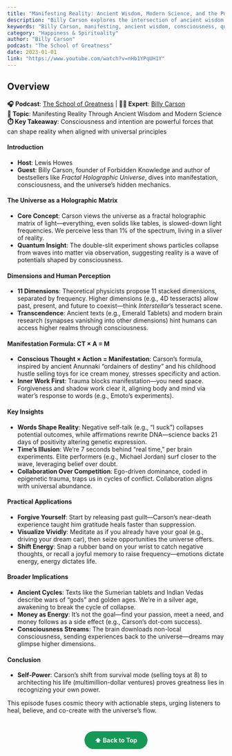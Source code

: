 ```yaml
---
title: "Manifesting Reality: Ancient Wisdom, Modern Science, and the Power Within"
description: "Billy Carson explores the intersection of ancient wisdom and modern science, revealing how consciousness and intention can manifest reality."
keywords: "Billy Carson, manifesting, ancient wisdom, consciousness, quantum physics, School of Greatness, Lewis Howes"
category: "Happiness & Spirituality"
author: "Billy Carson"
podcast: "The School of Greatness"
date: 2023-01-01
link: "https://www.youtube.com/watch?v=nHb1YPqUH1Y"
---
```


## Overview

**🎧 Podcast**: [The School of Greatness](https://www.youtube.com/playlist?list=PLMG5w22POeeykqONbfGi00m4AqxhnzmWc) | **👨‍🔬 Expert**: [Billy Carson](https://www.4biddenknowledge.com/)  
**🎯 Topic**: Manifesting Reality Through Ancient Wisdom and Modern Science  
**⏱️ Key Takeaway**: Consciousness and intention are powerful forces that can shape reality when aligned with universal principles

#### **Introduction**
- **Host**: Lewis Howes
- **Guest**: Billy Carson, founder of Forbidden Knowledge and author of bestsellers like *Fractal Holographic Universe*, dives into manifestation, consciousness, and the universe’s hidden mechanics.

#### **The Universe as a Holographic Matrix**
- **Core Concept**: Carson views the universe as a fractal holographic matrix of light—everything, even solids like tables, is slowed-down light frequencies. We perceive less than 1% of the spectrum, living in a sliver of reality.
- **Quantum Insight**: The double-slit experiment shows particles collapse from waves into matter via observation, suggesting reality is a wave of potentials shaped by consciousness.

#### **Dimensions and Human Perception**
- **11 Dimensions**: Theoretical physicists propose 11 stacked dimensions, separated by frequency. Higher dimensions (e.g., 4D tesseracts) allow past, present, and future to coexist—think *Interstellar*’s tesseract scene.
- **Transcendence**: Ancient texts (e.g., Emerald Tablets) and modern brain research (synapses vanishing into other dimensions) hint humans can access higher realms through consciousness.

#### **Manifestation Formula: CT × A = M**
- **Conscious Thought × Action = Manifestation**: Carson’s formula, inspired by ancient Anunnaki “ordainers of destiny” and his childhood hustle selling toys for ice cream money, stresses specificity and action.
- **Inner Work First**: Trauma blocks manifestation—you need space. Forgiveness and shadow work clear it, aligning body and mind via water’s response to words (e.g., Emoto’s experiments).

#### **Key Insights**
- **Words Shape Reality**: Negative self-talk (e.g., “I suck”) collapses potential outcomes, while affirmations rewrite DNA—science backs 21 days of positivity altering genetic expression.
- **Time’s Illusion**: We’re 7 seconds behind “real time,” per brain experiments. Elite performers (e.g., Michael Jordan) surf closer to the wave, leveraging belief over doubt.
- **Collaboration Over Competition**: Ego-driven dominance, coded in epigenetic trauma, traps us in cycles of conflict. Collaboration aligns with universal abundance.

#### **Practical Applications**
- **Forgive Yourself**: Start by releasing past guilt—Carson’s near-death experience taught him gratitude heals faster than suppression.
- **Visualize Vividly**: Meditate as if you already have your goal (e.g., driving your dream car), then seize opportunities the universe offers.
- **Shift Energy**: Snap a rubber band on your wrist to catch negative thoughts, or recall a joyful memory to raise frequency—emotions dictate energy, energy dictates life.

#### **Broader Implications**
- **Ancient Cycles**: Texts like the Sumerian tablets and Indian Vedas describe wars of “gods” and golden ages. We’re in a silver age, awakening to break the cycle of collapse.
- **Money as Energy**: It’s not the goal—find your passion, meet a need, and money follows as a side effect (e.g., Carson’s dot-com success).
- **Consciousness Streams**: The brain downloads non-local consciousness, sending experiences back to the universe—dreams may glimpse higher dimensions.

#### **Conclusion**
- **Self-Power**: Carson’s shift from survival mode (selling toys at 8) to architecting his life (multimillion-dollar ventures) proves greatness lies in recognizing your own power.

This episode fuses cosmic theory with actionable steps, urging listeners to heal, believe, and co-create with the universe’s flow.

<div style="text-align: center; margin: 40px 0;">
  <a href="#" style="background: #159957; color: white; padding: 12px 24px; border-radius: 25px; text-decoration: none; font-weight: bold; display: inline-block; transition: all 0.3s ease;" onmouseover="this.style.background='#1e7e34'; this.style.transform='translateY(-2px)'" onmouseout="this.style.background='#159957'; this.style.transform='translateY(0)'">
    ⬆️ Back to Top
  </a>
</div>